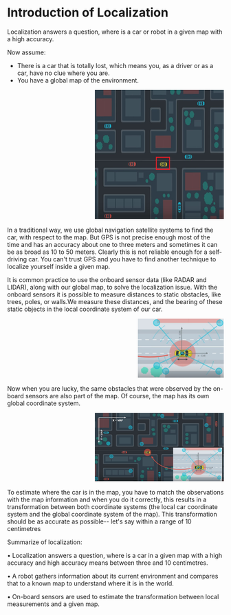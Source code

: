 # Introduction of Localization
 Localization answers a question, where is a car or robot in a given map with a high accuracy.

Now assume:

* There is a car that is totally lost, which means you, as a driver or as a car, have no clue where you are. 
* You have a global map of the environment.


<p align="right"> <img src="./img/1.jpg" style="right;" alt="" width="300" height="300"> </p> 

In a traditional way, we use global navigation satellite systems to find the car, with respect to the map. But GPS is not precise enough most of the time and has an accuracy about one to three meters and sometimes it can be as broad as 10 to 50 meters. Clearly this is not reliable enough for a self-driving car. You can't trust GPS and you have to find another technique to localize yourself inside a given map. 

It is common practice to use the onboard sensor data (like RADAR and LIDAR), along with our global map, to solve the localization issue. With the onboard sensors it is possible to measure distances to static obstacles, like trees, poles, or walls.We measure these distances, and the bearing of these static objects in the local coordinate system of our car. 

<p align="right">
  <img src="./img/2.jpg" alt=" a local coordinate system of our cart" style="width: 200px;" >
</P>

Now when you are lucky, the same obstacles that were observed by the on-board sensors are also part of the map. Of course, the map has its own global coordinate system. 

<p align="right">
  <img src="./img/3.jpg" alt=" a global coordinate system" style="width: 300px;" >
</P>
To estimate where the car is in the map, you have to match the observations with the map information and when you do it correctly, this results in a transformation between both coordinate systems (the local car coordinate system and the global coordinate system of the map). This transformation should be as accurate as possible-- let's say within a range of 10 centimetres 


Summarize of localization:

•	Localization answers a question, where is a car in a given map with a high accuracy and high accuracy means between three and 10 centimetres. 

•	A robot gathers information about its current environment and compares that to a known map to understand where it is in the world.


•	On-board sensors are used to estimate the transformation between local measurements and a given map. 

